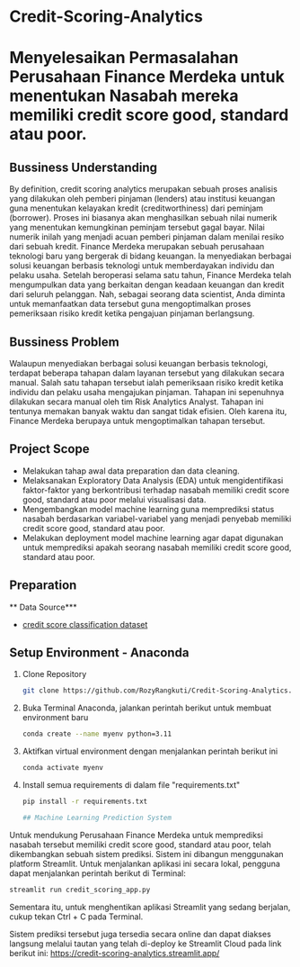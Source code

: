 # Credit-Scoring-Analytics
# Menyelesaikan Permasalahan Perusahaan Finance Merdeka untuk menentukan Nasabah mereka memiliki credit score good, standard atau poor.

## Bussiness Understanding
By definition, credit scoring analytics merupakan sebuah proses analisis yang dilakukan oleh pemberi pinjaman (lenders) atau institusi keuangan guna menentukan kelayakan kredit (creditworthiness) dari peminjam (borrower). Proses ini biasanya akan menghasilkan sebuah nilai numerik yang menentukan kemungkinan peminjam tersebut gagal bayar. Nilai numerik inilah yang menjadi acuan pemberi pinjaman dalam menilai resiko dari sebuah kredit.
Finance Merdeka merupakan sebuah perusahaan teknologi baru yang bergerak di bidang keuangan. Ia menyediakan berbagai solusi keuangan berbasis teknologi untuk memberdayakan individu dan pelaku usaha.
Setelah beroperasi selama satu tahun, Finance Merdeka telah mengumpulkan data yang berkaitan dengan keadaan keuangan dan kredit dari seluruh pelanggan. Nah, sebagai seorang data scientist, Anda diminta untuk memanfaatkan data tersebut guna mengoptimalkan proses pemeriksaan risiko kredit ketika pengajuan pinjaman berlangsung.

## Bussiness Problem
Walaupun menyediakan berbagai solusi keuangan berbasis teknologi, terdapat beberapa tahapan dalam layanan tersebut yang dilakukan secara manual. Salah satu tahapan tersebut ialah pemeriksaan risiko kredit ketika individu dan pelaku usaha mengajukan pinjaman. Tahapan ini sepenuhnya dilakukan secara manual oleh tim Risk Analytics Analyst. Tahapan ini tentunya memakan banyak waktu dan sangat tidak efisien. Oleh karena itu, Finance Merdeka berupaya untuk mengoptimalkan tahapan tersebut.

## Project Scope
- Melakukan tahap awal data preparation dan data cleaning.
- Melaksanakan Exploratory Data Analysis (EDA) untuk mengidentifikasi faktor-faktor yang berkontribusi terhadap nasabah  memiliki credit score good, standard atau poor melalui visualisasi data.
- Mengembangkan model machine learning guna memprediksi status nasabah berdasarkan variabel-variabel yang menjadi penyebab memiliki credit score good, standard atau poor.
- Melakukan deployment model machine learning agar dapat digunakan untuk memprediksi apakah seorang nasabah memiliki credit score good, standard atau poor.

## Preparation
** Data Source***
- [credit score classification dataset](https://www.kaggle.com/datasets/parisrohan/credit-score-classification)

## Setup Environment - Anaconda

1. Clone Repository
   ```bash
   git clone https://github.com/RozyRangkuti/Credit-Scoring-Analytics.git
   ```

2. Buka Terminal Anaconda, jalankan perintah berikut untuk membuat environment baru
   ```bash
   conda create --name myenv python=3.11
   ```
   
3. Aktifkan virtual environment dengan menjalankan perintah berikut ini
   ```bash
   conda activate myenv
   ```
   
4. Install semua requirements di dalam file "requirements.txt"
   ```bash
   pip install -r requirements.txt

   ## Machine Learning Prediction System
Untuk mendukung Perusahaan Finance Merdeka untuk memprediksi nasabah tersebut memiliki credit score good, standard atau poor, telah dikembangkan sebuah sistem prediksi. Sistem ini dibangun menggunakan platform Streamlit. Untuk menjalankan aplikasi ini secara lokal, pengguna dapat menjalankan perintah berikut di Terminal:

```bash
streamlit run credit_scoring_app.py
```

Sementara itu, untuk menghentikan aplikasi Streamlit yang sedang berjalan, cukup tekan Ctrl + C pada Terminal.

Sistem prediksi tersebut juga tersedia secara online dan dapat diakses langsung melalui tautan yang telah di-deploy ke Streamlit Cloud pada link berikut ini: https://credit-scoring-analytics.streamlit.app/
